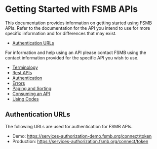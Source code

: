 # Getting Started with FSMB APIs

This documentation provides information on getting started using FSMB APIs. Refer to the documentation for the API you intend to use for more specific information and for differences that may exist. 

- [Authentication URLs](#authentication-urls)

For information and help using an API please contact FSMB using the contact information provided for the specific API you wish to use.

- [Terminology](docs/terminology.md)
- [Rest APIs](docs/rest.md)  
- [Authentication](docs/authentication.md)  
- [Errors](docs/errors.md)
- [Paging and Sorting](docs/paging-sorting.md)
- [Consuming an API](docs/consuming.md)
- [Using Codes](docs/codes/readme.md)

## Authentication URLs

The following URLs are used for authentication for FSMB APIs.

 - Demo: https://services-authorization-demo.fsmb.org/connect/token
 - Production: https://services-authorization.fsmb.org/connect/token
